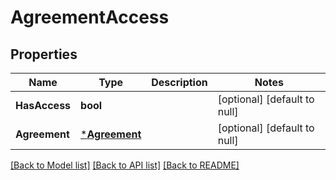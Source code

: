 # AgreementAccess

## Properties
Name | Type | Description | Notes
------------ | ------------- | ------------- | -------------
**HasAccess** | **bool** |  | [optional] [default to null]
**Agreement** | [***Agreement**](Agreement.md) |  | [optional] [default to null]

[[Back to Model list]](../README.md#documentation-for-models) [[Back to API list]](../README.md#documentation-for-api-endpoints) [[Back to README]](../README.md)

